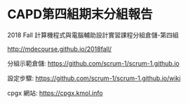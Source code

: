 # CAPD第四組期末分組報告
2018 Fall 計算機程式與電腦輔助設計實習課程分組倉儲-第四組

http://mdecourse.github.io/2018fall/

分組示範倉儲: https://github.com/scrum-1/scrum-1.github.io

設定步驟: https://github.com/scrum-1/scrum-1.github.io/wiki

cpgx 網站: https://cpgx.kmol.info

